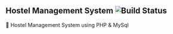 Hostel Management System   ![Build Status](https://travis-ci.org/bksahu/Hostel-Management-System.svg?branch=patchX)
-------------------------

:hotel: Hostel Management System using PHP & MySql
